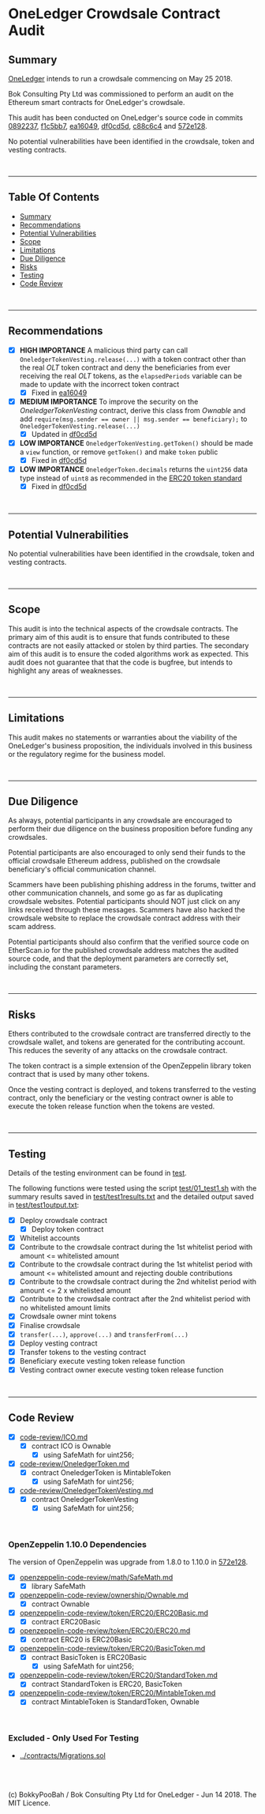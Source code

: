 # OneLedger Crowdsale Contract Audit

## Summary

[OneLedger](https://oneledger.io/) intends to run a crowdsale commencing on May 25 2018.

Bok Consulting Pty Ltd was commissioned to perform an audit on the Ethereum smart contracts for OneLedger's crowdsale.

This audit has been conducted on OneLedger's source code in commits
[0892237](https://github.com/Oneledger/OLT/commit/0892237bd158f483e3cc03bf975d49b2bf376c62),
[f1c5bb7](https://github.com/Oneledger/OLT/commit/f1c5bb7a439782a85204e9764598d695649098f4),
[ea16049](https://github.com/Oneledger/OLT/commit/ea160497e62fa84ac5d057ecaf3a43175f4d0d00),
[df0cd5d](https://github.com/Oneledger/OLT/commit/df0cd5d4eca6f2d216ffdea19e224ceda75e8e7a),
[c88c6c4](https://github.com/Oneledger/OLT/commit/c88c6c4dcfe30ec111abd1dcfb4b1c5427231148) and
[572e128](https://github.com/Oneledger/OLT/commit/572e128606be3fb3c03c38c8bd681848efd4d9f9).

No potential vulnerabilities have been identified in the crowdsale, token and vesting contracts.

<br />

<hr />

## Table Of Contents

* [Summary](#summary)
* [Recommendations](#recommendations)
* [Potential Vulnerabilities](#potential-vulnerabilities)
* [Scope](#scope)
* [Limitations](#limitations)
* [Due Diligence](#due-diligence)
* [Risks](#risks)
* [Testing](#testing)
* [Code Review](#code-review)

<br />

<hr />

## Recommendations

* [x] **HIGH IMPORTANCE** A malicious third party can call `OneledgerTokenVesting.release(...)` with a token contract other than the real *OLT* token contract and deny the beneficiaries from ever receiving the real *OLT* tokens, as the `elapsedPeriods` variable can be made to update with the incorrect token contract
  * [x] Fixed in [ea16049](https://github.com/Oneledger/OLT/commit/ea160497e62fa84ac5d057ecaf3a43175f4d0d00)
* [x] **MEDIUM IMPORTANCE** To improve the security on the *OneledgerTokenVesting* contract, derive this class from *Ownable* and add `require(msg.sender == owner || msg.sender == beneficiary);` to  `OneledgerTokenVesting.release(...)`
  * [x] Updated in [df0cd5d](https://github.com/Oneledger/OLT/commit/df0cd5d4eca6f2d216ffdea19e224ceda75e8e7a)
* [x] **LOW IMPORTANCE** `OneledgerTokenVesting.getToken()` should be made a `view` function, or remove `getToken()` and make `token` public
  * [x] Fixed in [df0cd5d](https://github.com/Oneledger/OLT/commit/df0cd5d4eca6f2d216ffdea19e224ceda75e8e7a)
* [x] **LOW IMPORTANCE** `OneledgerToken.decimals` returns the `uint256` data type instead of `uint8` as recommended in the [ERC20 token standard]
  * [x] Fixed in [df0cd5d](https://github.com/Oneledger/OLT/commit/df0cd5d4eca6f2d216ffdea19e224ceda75e8e7a)

<br />

<hr />

## Potential Vulnerabilities

No potential vulnerabilities have been identified in the crowdsale, token and vesting contracts.

<br />

<hr />

## Scope

This audit is into the technical aspects of the crowdsale contracts. The primary aim of this audit is to ensure that funds
contributed to these contracts are not easily attacked or stolen by third parties. The secondary aim of this audit is to
ensure the coded algorithms work as expected. This audit does not guarantee that that the code is bugfree, but intends to
highlight any areas of weaknesses.

<br />

<hr />

## Limitations

This audit makes no statements or warranties about the viability of the OneLedger's business proposition, the individuals
involved in this business or the regulatory regime for the business model.

<br />

<hr />

## Due Diligence

As always, potential participants in any crowdsale are encouraged to perform their due diligence on the business proposition
before funding any crowdsales.

Potential participants are also encouraged to only send their funds to the official crowdsale Ethereum address, published on
the crowdsale beneficiary's official communication channel.

Scammers have been publishing phishing address in the forums, twitter and other communication channels, and some go as far as
duplicating crowdsale websites. Potential participants should NOT just click on any links received through these messages.
Scammers have also hacked the crowdsale website to replace the crowdsale contract address with their scam address.
 
Potential participants should also confirm that the verified source code on EtherScan.io for the published crowdsale address
matches the audited source code, and that the deployment parameters are correctly set, including the constant parameters.

<br />

<hr />

## Risks

Ethers contributed to the crowdsale contract are transferred directly to the crowdsale wallet, and tokens are generated for the contributing account. This reduces the severity of any attacks on the crowdsale contract.

The token contract is a simple extension of the OpenZeppelin library token contract that is used by many other tokens.

Once the vesting contract is deployed, and tokens transferred to the vesting contract, only the beneficiary or the vesting contract owner is able to execute the token release function when the tokens are vested.

<br />

<hr />

## Testing

Details of the testing environment can be found in [test](test).

The following functions were tested using the script [test/01_test1.sh](test/01_test1.sh) with the summary results saved
in [test/test1results.txt](test/test1results.txt) and the detailed output saved in [test/test1output.txt](test/test1output.txt):

* [x] Deploy crowdsale contract
  * [x] Deploy token contract
* [x] Whitelist accounts
* [x] Contribute to the crowdsale contract during the 1st whitelist period with amount <= whitelisted amount
* [x] Contribute to the crowdsale contract during the 1st whitelist period with amount <= whitelisted amount and rejecting double contributions
* [x] Contribute to the crowdsale contract during the 2nd whitelist period with amount <= 2 x whitelisted amount
* [x] Contribute to the crowdsale contract after the 2nd whitelist period with no whitelisted amount limits
* [x] Crowdsale owner mint tokens
* [x] Finalise crowdsale
* [x] `transfer(...)`, `approve(...)` and `transferFrom(...)`
* [x] Deploy vesting contract
* [x] Transfer tokens to the vesting contract
* [x] Beneficiary execute vesting token release function
* [x] Vesting contract owner execute vesting token release function

<br />

<hr />

## Code Review

* [x] [code-review/ICO.md](code-review/ICO.md)
  * [x] contract ICO is Ownable
    * [x] using SafeMath for uint256;
* [x] [code-review/OneledgerToken.md](code-review/OneledgerToken.md)
  * [x] contract OneledgerToken is MintableToken
    * [x] using SafeMath for uint256;
* [x] [code-review/OneledgerTokenVesting.md](code-review/OneledgerTokenVesting.md)
  * [x] contract OneledgerTokenVesting
    * [x] using SafeMath for uint256;

<br />

### OpenZeppelin 1.10.0 Dependencies

The version of OpenZeppelin was upgrade from 1.8.0 to 1.10.0 in [572e128](https://github.com/Oneledger/OLT/commit/572e128606be3fb3c03c38c8bd681848efd4d9f9).

* [x] [openzeppelin-code-review/math/SafeMath.md](openzeppelin-code-review/math/SafeMath.md)
  * [x] library SafeMath
* [x] [openzeppelin-code-review/ownership/Ownable.md](openzeppelin-code-review/ownership/Ownable.md)
  * [x] contract Ownable
* [x] [openzeppelin-code-review/token/ERC20/ERC20Basic.md](openzeppelin-code-review/token/ERC20/ERC20Basic.md)
  * [x] contract ERC20Basic
* [x] [openzeppelin-code-review/token/ERC20/ERC20.md](openzeppelin-code-review/token/ERC20/ERC20.md)
  * [x] contract ERC20 is ERC20Basic
* [x] [openzeppelin-code-review/token/ERC20/BasicToken.md](openzeppelin-code-review/token/ERC20/BasicToken.md)
  * [x] contract BasicToken is ERC20Basic
    * [x] using SafeMath for uint256;
* [x] [openzeppelin-code-review/token/ERC20/StandardToken.md](openzeppelin-code-review/token/ERC20/StandardToken.md)
  * [x] contract StandardToken is ERC20, BasicToken
* [x] [openzeppelin-code-review/token/ERC20/MintableToken.md](openzeppelin-code-review/token/ERC20/MintableToken.md)
  * [x] contract MintableToken is StandardToken, Ownable

<br />

### Excluded - Only Used For Testing

* [../contracts/Migrations.sol](../contracts/Migrations.sol)

<br />

<br />

(c) BokkyPooBah / Bok Consulting Pty Ltd for OneLedger - Jun 14 2018. The MIT Licence.

[ERC20 token standard]: https://github.com/ethereum/EIPs/blob/master/EIPS/eip-20.md